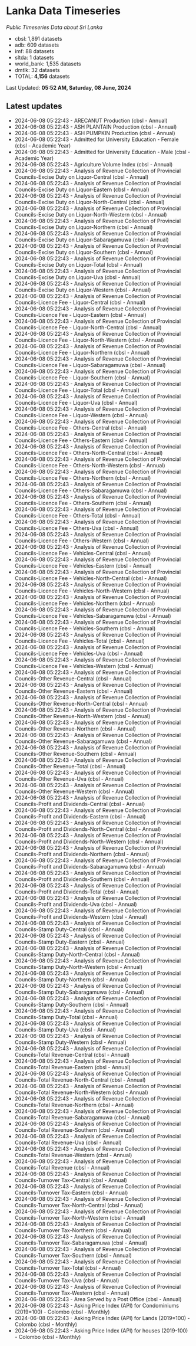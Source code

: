 # Lanka Data Timeseries
*Public Timeseries Data about Sri Lanka*

* cbsl: 1,891 datasets
* adb: 609 datasets
* imf: 88 datasets
* sltda: 1 datasets
* world_bank: 1,535 datasets
* dmtlk: 32 datasets
* TOTAL: **4,156** datasets

Last Updated: **05:52 AM, Saturday, 08 June, 2024**

## Latest updates

* 2024-06-08 05:22:43 - ARECANUT Production (cbsl - Annual)
* 2024-06-08 05:22:43 - ASH PLANTAIN Production (cbsl - Annual)
* 2024-06-08 05:22:43 - ASH PUMPKIN Production (cbsl - Annual)
* 2024-06-08 05:22:43 - Admitted for University Education - Female (cbsl - Academic Year)
* 2024-06-08 05:22:43 - Admitted for University Education - Male (cbsl - Academic Year)
* 2024-06-08 05:22:43 - Agriculture Volume Index (cbsl - Annual)
* 2024-06-08 05:22:43 - Analysis of Revenue Collection of Provincial Councils-Excise Duty on Liquor-Central (cbsl - Annual)
* 2024-06-08 05:22:43 - Analysis of Revenue Collection of Provincial Councils-Excise Duty on Liquor-Eastern (cbsl - Annual)
* 2024-06-08 05:22:43 - Analysis of Revenue Collection of Provincial Councils-Excise Duty on Liquor-North-Central (cbsl - Annual)
* 2024-06-08 05:22:43 - Analysis of Revenue Collection of Provincial Councils-Excise Duty on Liquor-North-Western (cbsl - Annual)
* 2024-06-08 05:22:43 - Analysis of Revenue Collection of Provincial Councils-Excise Duty on Liquor-Northern (cbsl - Annual)
* 2024-06-08 05:22:43 - Analysis of Revenue Collection of Provincial Councils-Excise Duty on Liquor-Sabaragamuwa (cbsl - Annual)
* 2024-06-08 05:22:43 - Analysis of Revenue Collection of Provincial Councils-Excise Duty on Liquor-Southern (cbsl - Annual)
* 2024-06-08 05:22:43 - Analysis of Revenue Collection of Provincial Councils-Excise Duty on Liquor-Total (cbsl - Annual)
* 2024-06-08 05:22:43 - Analysis of Revenue Collection of Provincial Councils-Excise Duty on Liquor-Uva (cbsl - Annual)
* 2024-06-08 05:22:43 - Analysis of Revenue Collection of Provincial Councils-Excise Duty on Liquor-Western (cbsl - Annual)
* 2024-06-08 05:22:43 - Analysis of Revenue Collection of Provincial Councils-Licence Fee - Liquor-Central (cbsl - Annual)
* 2024-06-08 05:22:43 - Analysis of Revenue Collection of Provincial Councils-Licence Fee - Liquor-Eastern (cbsl - Annual)
* 2024-06-08 05:22:43 - Analysis of Revenue Collection of Provincial Councils-Licence Fee - Liquor-North-Central (cbsl - Annual)
* 2024-06-08 05:22:43 - Analysis of Revenue Collection of Provincial Councils-Licence Fee - Liquor-North-Western (cbsl - Annual)
* 2024-06-08 05:22:43 - Analysis of Revenue Collection of Provincial Councils-Licence Fee - Liquor-Northern (cbsl - Annual)
* 2024-06-08 05:22:43 - Analysis of Revenue Collection of Provincial Councils-Licence Fee - Liquor-Sabaragamuwa (cbsl - Annual)
* 2024-06-08 05:22:43 - Analysis of Revenue Collection of Provincial Councils-Licence Fee - Liquor-Southern (cbsl - Annual)
* 2024-06-08 05:22:43 - Analysis of Revenue Collection of Provincial Councils-Licence Fee - Liquor-Total (cbsl - Annual)
* 2024-06-08 05:22:43 - Analysis of Revenue Collection of Provincial Councils-Licence Fee - Liquor-Uva (cbsl - Annual)
* 2024-06-08 05:22:43 - Analysis of Revenue Collection of Provincial Councils-Licence Fee - Liquor-Western (cbsl - Annual)
* 2024-06-08 05:22:43 - Analysis of Revenue Collection of Provincial Councils-Licence Fee - Others-Central (cbsl - Annual)
* 2024-06-08 05:22:43 - Analysis of Revenue Collection of Provincial Councils-Licence Fee - Others-Eastern (cbsl - Annual)
* 2024-06-08 05:22:43 - Analysis of Revenue Collection of Provincial Councils-Licence Fee - Others-North-Central (cbsl - Annual)
* 2024-06-08 05:22:43 - Analysis of Revenue Collection of Provincial Councils-Licence Fee - Others-North-Western (cbsl - Annual)
* 2024-06-08 05:22:43 - Analysis of Revenue Collection of Provincial Councils-Licence Fee - Others-Northern (cbsl - Annual)
* 2024-06-08 05:22:43 - Analysis of Revenue Collection of Provincial Councils-Licence Fee - Others-Sabaragamuwa (cbsl - Annual)
* 2024-06-08 05:22:43 - Analysis of Revenue Collection of Provincial Councils-Licence Fee - Others-Southern (cbsl - Annual)
* 2024-06-08 05:22:43 - Analysis of Revenue Collection of Provincial Councils-Licence Fee - Others-Total (cbsl - Annual)
* 2024-06-08 05:22:43 - Analysis of Revenue Collection of Provincial Councils-Licence Fee - Others-Uva (cbsl - Annual)
* 2024-06-08 05:22:43 - Analysis of Revenue Collection of Provincial Councils-Licence Fee - Others-Western (cbsl - Annual)
* 2024-06-08 05:22:43 - Analysis of Revenue Collection of Provincial Councils-Licence Fee - Vehicles-Central (cbsl - Annual)
* 2024-06-08 05:22:43 - Analysis of Revenue Collection of Provincial Councils-Licence Fee - Vehicles-Eastern (cbsl - Annual)
* 2024-06-08 05:22:43 - Analysis of Revenue Collection of Provincial Councils-Licence Fee - Vehicles-North-Central (cbsl - Annual)
* 2024-06-08 05:22:43 - Analysis of Revenue Collection of Provincial Councils-Licence Fee - Vehicles-North-Western (cbsl - Annual)
* 2024-06-08 05:22:43 - Analysis of Revenue Collection of Provincial Councils-Licence Fee - Vehicles-Northern (cbsl - Annual)
* 2024-06-08 05:22:43 - Analysis of Revenue Collection of Provincial Councils-Licence Fee - Vehicles-Sabaragamuwa (cbsl - Annual)
* 2024-06-08 05:22:43 - Analysis of Revenue Collection of Provincial Councils-Licence Fee - Vehicles-Southern (cbsl - Annual)
* 2024-06-08 05:22:43 - Analysis of Revenue Collection of Provincial Councils-Licence Fee - Vehicles-Total (cbsl - Annual)
* 2024-06-08 05:22:43 - Analysis of Revenue Collection of Provincial Councils-Licence Fee - Vehicles-Uva (cbsl - Annual)
* 2024-06-08 05:22:43 - Analysis of Revenue Collection of Provincial Councils-Licence Fee - Vehicles-Western (cbsl - Annual)
* 2024-06-08 05:22:43 - Analysis of Revenue Collection of Provincial Councils-Other Revenue-Central (cbsl - Annual)
* 2024-06-08 05:22:43 - Analysis of Revenue Collection of Provincial Councils-Other Revenue-Eastern (cbsl - Annual)
* 2024-06-08 05:22:43 - Analysis of Revenue Collection of Provincial Councils-Other Revenue-North-Central (cbsl - Annual)
* 2024-06-08 05:22:43 - Analysis of Revenue Collection of Provincial Councils-Other Revenue-North-Western (cbsl - Annual)
* 2024-06-08 05:22:43 - Analysis of Revenue Collection of Provincial Councils-Other Revenue-Northern (cbsl - Annual)
* 2024-06-08 05:22:43 - Analysis of Revenue Collection of Provincial Councils-Other Revenue-Sabaragamuwa (cbsl - Annual)
* 2024-06-08 05:22:43 - Analysis of Revenue Collection of Provincial Councils-Other Revenue-Southern (cbsl - Annual)
* 2024-06-08 05:22:43 - Analysis of Revenue Collection of Provincial Councils-Other Revenue-Total (cbsl - Annual)
* 2024-06-08 05:22:43 - Analysis of Revenue Collection of Provincial Councils-Other Revenue-Uva (cbsl - Annual)
* 2024-06-08 05:22:43 - Analysis of Revenue Collection of Provincial Councils-Other Revenue-Western (cbsl - Annual)
* 2024-06-08 05:22:43 - Analysis of Revenue Collection of Provincial Councils-Profit and Dividends-Central (cbsl - Annual)
* 2024-06-08 05:22:43 - Analysis of Revenue Collection of Provincial Councils-Profit and Dividends-Eastern (cbsl - Annual)
* 2024-06-08 05:22:43 - Analysis of Revenue Collection of Provincial Councils-Profit and Dividends-North-Central (cbsl - Annual)
* 2024-06-08 05:22:43 - Analysis of Revenue Collection of Provincial Councils-Profit and Dividends-North-Western (cbsl - Annual)
* 2024-06-08 05:22:43 - Analysis of Revenue Collection of Provincial Councils-Profit and Dividends-Northern (cbsl - Annual)
* 2024-06-08 05:22:43 - Analysis of Revenue Collection of Provincial Councils-Profit and Dividends-Sabaragamuwa (cbsl - Annual)
* 2024-06-08 05:22:43 - Analysis of Revenue Collection of Provincial Councils-Profit and Dividends-Southern (cbsl - Annual)
* 2024-06-08 05:22:43 - Analysis of Revenue Collection of Provincial Councils-Profit and Dividends-Total (cbsl - Annual)
* 2024-06-08 05:22:43 - Analysis of Revenue Collection of Provincial Councils-Profit and Dividends-Uva (cbsl - Annual)
* 2024-06-08 05:22:43 - Analysis of Revenue Collection of Provincial Councils-Profit and Dividends-Western (cbsl - Annual)
* 2024-06-08 05:22:43 - Analysis of Revenue Collection of Provincial Councils-Stamp Duty-Central (cbsl - Annual)
* 2024-06-08 05:22:43 - Analysis of Revenue Collection of Provincial Councils-Stamp Duty-Eastern (cbsl - Annual)
* 2024-06-08 05:22:43 - Analysis of Revenue Collection of Provincial Councils-Stamp Duty-North-Central (cbsl - Annual)
* 2024-06-08 05:22:43 - Analysis of Revenue Collection of Provincial Councils-Stamp Duty-North-Western (cbsl - Annual)
* 2024-06-08 05:22:43 - Analysis of Revenue Collection of Provincial Councils-Stamp Duty-Northern (cbsl - Annual)
* 2024-06-08 05:22:43 - Analysis of Revenue Collection of Provincial Councils-Stamp Duty-Sabaragamuwa (cbsl - Annual)
* 2024-06-08 05:22:43 - Analysis of Revenue Collection of Provincial Councils-Stamp Duty-Southern (cbsl - Annual)
* 2024-06-08 05:22:43 - Analysis of Revenue Collection of Provincial Councils-Stamp Duty-Total (cbsl - Annual)
* 2024-06-08 05:22:43 - Analysis of Revenue Collection of Provincial Councils-Stamp Duty-Uva (cbsl - Annual)
* 2024-06-08 05:22:43 - Analysis of Revenue Collection of Provincial Councils-Stamp Duty-Western (cbsl - Annual)
* 2024-06-08 05:22:43 - Analysis of Revenue Collection of Provincial Councils-Total Revenue-Central (cbsl - Annual)
* 2024-06-08 05:22:43 - Analysis of Revenue Collection of Provincial Councils-Total Revenue-Eastern (cbsl - Annual)
* 2024-06-08 05:22:43 - Analysis of Revenue Collection of Provincial Councils-Total Revenue-North-Central (cbsl - Annual)
* 2024-06-08 05:22:43 - Analysis of Revenue Collection of Provincial Councils-Total Revenue-North-Western (cbsl - Annual)
* 2024-06-08 05:22:43 - Analysis of Revenue Collection of Provincial Councils-Total Revenue-Northern (cbsl - Annual)
* 2024-06-08 05:22:43 - Analysis of Revenue Collection of Provincial Councils-Total Revenue-Sabaragamuwa (cbsl - Annual)
* 2024-06-08 05:22:43 - Analysis of Revenue Collection of Provincial Councils-Total Revenue-Southern (cbsl - Annual)
* 2024-06-08 05:22:43 - Analysis of Revenue Collection of Provincial Councils-Total Revenue-Uva (cbsl - Annual)
* 2024-06-08 05:22:43 - Analysis of Revenue Collection of Provincial Councils-Total Revenue-Western (cbsl - Annual)
* 2024-06-08 05:22:43 - Analysis of Revenue Collection of Provincial Councils-Total Revenue (cbsl - Annual)
* 2024-06-08 05:22:43 - Analysis of Revenue Collection of Provincial Councils-Turnover Tax-Central (cbsl - Annual)
* 2024-06-08 05:22:43 - Analysis of Revenue Collection of Provincial Councils-Turnover Tax-Eastern (cbsl - Annual)
* 2024-06-08 05:22:43 - Analysis of Revenue Collection of Provincial Councils-Turnover Tax-North-Central (cbsl - Annual)
* 2024-06-08 05:22:43 - Analysis of Revenue Collection of Provincial Councils-Turnover Tax-North-Western (cbsl - Annual)
* 2024-06-08 05:22:43 - Analysis of Revenue Collection of Provincial Councils-Turnover Tax-Northern (cbsl - Annual)
* 2024-06-08 05:22:43 - Analysis of Revenue Collection of Provincial Councils-Turnover Tax-Sabaragamuwa (cbsl - Annual)
* 2024-06-08 05:22:43 - Analysis of Revenue Collection of Provincial Councils-Turnover Tax-Southern (cbsl - Annual)
* 2024-06-08 05:22:43 - Analysis of Revenue Collection of Provincial Councils-Turnover Tax-Total (cbsl - Annual)
* 2024-06-08 05:22:43 - Analysis of Revenue Collection of Provincial Councils-Turnover Tax-Uva (cbsl - Annual)
* 2024-06-08 05:22:43 - Analysis of Revenue Collection of Provincial Councils-Turnover Tax-Western (cbsl - Annual)
* 2024-06-08 05:22:43 - Area Served by a Post Office (cbsl - Annual)
* 2024-06-08 05:22:43 - Asking Price Index (API) for Condominiums (2019=100) - Colombo (cbsl - Monthly)
* 2024-06-08 05:22:43 - Asking Price Index (API) for Lands (2019=100) - Colombo (cbsl - Monthly)
* 2024-06-08 05:22:43 - Asking Price Index (API) for houses (2019-100) - Colombo (cbsl - Monthly)